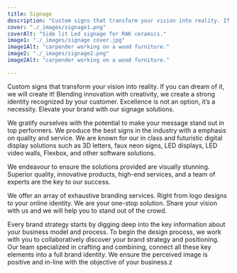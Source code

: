 ```yaml
---
title: Signage
description: "Custom signs that transform your vision into reality. If you can dream of it, we will create it!"
cover: "./_images/signage1.png"
coverAlt: "Side lit Led signage for RAK ceramics."
image1: "./_images/signage cover.jpg"
image1Alt: "carpender working on a wood furniture."
image2: "./_images/signage2.png"
image2Alt: "carpender working on a wood furniture."

---
```


Custom signs that transform your vision into reality. If you can dream of it, we will create it! Blending innovation with creativity, we create a strong identity recognized by your customer. Excellence is not an option, it’s a necessity. Elevate your brand with our signage solutions.

We gratify ourselves with the potential to make your message stand out in top performers. We produce the best signs in the industry with a emphasis on quality and service. We are known for our in class and futuristic digital display solutions such as 3D letters, faux neon signs, LED displays, LED video walls, Flexbox, and other software solutions.

We endeavour to ensure the solutions provided are visually stunning. Superior quality, innovative products, high-end services, and a team of experts are the key to our success.

We offer an array of exhaustive branding services. Right from logo designs to your online identity. We are your one-stop solution. Share your vision with us and we will help you to stand out of the crowd.

Every brand strategy starts by digging deep into the key information about your business model and process. To begin the design process, we work with you to collaboratively discover your brand strategy and positioning. Our team specialized in crafting and combining, connect all these key elements into a full brand identity. We ensure the perceived image is positive and in-line with the objective of your business.z